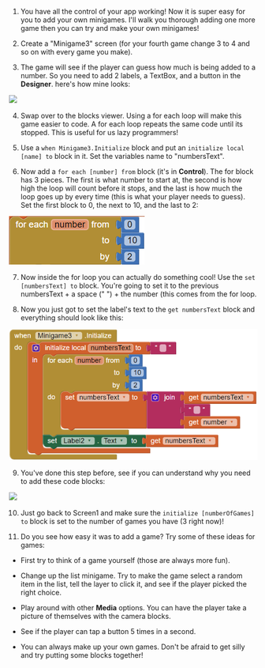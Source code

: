 1. You have all the control of 
your app working! Now it is super easy for you to add your own minigames. I'll walk you thorough adding one more game then you can try and make your own minigames! 
 
2. Create a "Minigame3" screen (for your fourth game change 3 to 4 and so on with every game you make).

3. The game will see if the player can guess how much is being added to a number. So you need to add 2 labels, a TextBox, and a button in the **Designer**. here's how mine looks:

 ![](/assets/lastminigame.png)

4. Swap over to the blocks viewer. Using a for each loop will make this game easier to code. A for each loop repeats the same code until its stopped. This is useful for us lazy programmers! 

5. Use a `when Minigame3.Initialize` block and put an `initialize local [name] to` block in it. Set the variables name to "numbersText".

6. Now add a `for each [number] from` block (it's in **Control**). The for block has 3 pieces. The first is what number to start at, the second is how high the loop will count before it stops, and the last is how much the loop goes up by every time (this is what your player needs to guess). Set the first block to 0, the next to 10, and the last to 2:

  ![](/assets/forloop.png)

7. Now inside the for loop you can actually do something cool! Use the `set [numbersText] to` block. You're going to set it to the previous numbersText + a space (" ") + the number (this comes from the for loop. 

8. Now you just got to set the label's text to the `get numbersText` block and everything should look like this:

 ![](/assets/finishedforloop.png)

9. You've done this step before, see if you can understand why you need to add these code blocks:

  ![](/assets/finalminigamewinorlose.png)

10. Just go back to Screen1 and make sure the `initialize [numberOfGames] to` block is set to the number of games you have (3 right now)! 

11. Do you see how easy it was to add a game? Try some of these ideas for games:
  
  * First try to think of a game yourself (those are always more fun).
  
  * Change up the list minigame. Try to make the game select a random item in the list, tell the layer to click it, and see if the player picked the right choice.
  
  * Play around with other **Media** options. You can have the player take a picture of themselves with the camera blocks.
  
  * See if the player can tap a button 5 times in a second.
  
  * You can always make up your own games. Don't be afraid to get silly and try putting some blocks together!
  



  